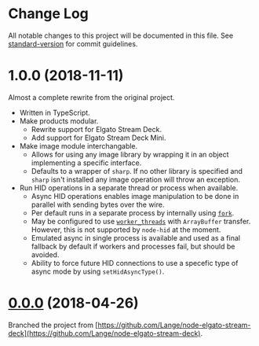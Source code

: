 # Change Log

All notable changes to this project will be documented in this file. See [standard-version](https://github.com/conventional-changelog/standard-version) for commit guidelines.

<a name="1.0.0"></a>
# 1.0.0 (2018-11-11)

Almost a complete rewrite from the original project.
- Written in TypeScript.
- Make products modular.
  - Rewrite support for Elgato Stream Deck.
  - Add support for Elgato Stream Deck Mini.
- Make image module interchangable.
  - Allows for using any image library by wrapping it in an object implementing a specific interface.
  - Defaults to a wrapper of `sharp`. If no other library is specified and `sharp` isn't installed any image operation will throw an exception.
- Run HID operations in a separate thread or process when available.
  - Async HID operations enables image manipulation to be done in parallel with sending bytes over the wire.
  - Per default runs in a separate process by internally using [`fork`](https://nodejs.org/api/child_process.html#child_process_child_process_fork_modulepath_args_options).
  - May be configured to use [`worker_threads`](https://nodejs.org/api/worker_threads.html) with `ArrayBuffer` transfer. However, this is not supported by `node-hid` at the moment.
  - Emulated async in single process is available and used as a final fallback by default if workers and processes fail, but should be avoided.
  - Ability to force future HID connections to use a specefic type of async mode by using `setHidAsyncType()`.

<a name="0.0.0"></a>
# [0.0.0](https://github.com/Lange/node-elgato-stream-deck/tree/dcdf311d21880540bd3bff8538bbb328f86c817e) (2018-04-26)

Branched the project from [https://github.com/Lange/node-elgato-stream-deck](https://github.com/Lange/node-elgato-stream-deck).
